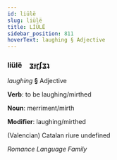 ```yaml
---
id: liülë
slug: liülë
title: LİÜLË
sidebar_position: 811
hoverText: laughing § Adjective
---
```


### liülë&emsp;<span kind="abugida">ʓɟɽʄʓʇ</span>

*laughing* **§** Adjective

**Verb**: to be laughing/mirthed

**Noun**: merriment/mirth

**Modifier**: laughing/mirthed

(Valencian) Catalan riure undefined

*Romance Language Family*